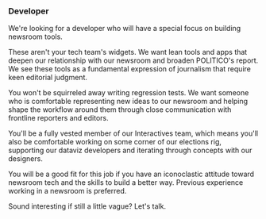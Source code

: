 ### Developer

We're looking for a developer who will have a special focus on building newsroom tools.

These aren't your tech team's widgets. We want lean tools and apps that deepen our relationship with our newsroom and broaden POLITICO's report. We see these tools as a fundamental expression of journalism that require keen editorial judgment.

You won't be squirreled away writing regression tests. We want someone who is comfortable representing new ideas to our newsroom and helping shape the workflow around them through close communication with frontline reporters and editors.

You'll be a fully vested member of our Interactives team, which means you'll also be comfortable working on some corner of our elections rig, supporting our dataviz developers and iterating through concepts with our designers.

You will be a good fit for this job if you have an iconoclastic attitude toward newsroom tech and the skills to build a better way. Previous experience working in a newsroom is preferred.

Sound interesting if still a little vague? Let's talk.
